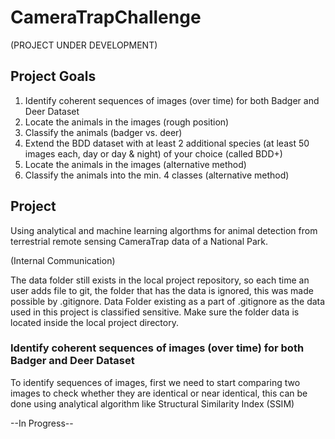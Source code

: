 # CameraTrapChallenge
(PROJECT UNDER DEVELOPMENT)

## Project Goals
1. Identify coherent sequences of images (over time) for both Badger and Deer Dataset
2. Locate the animals in the images (rough position)
3. Classify the animals (badger vs. deer)
4. Extend the BDD dataset with at least 2 additional species (at least 50 images each, day or day & night) of your choice (called BDD+)
5. Locate the animals in the images (alternative method)
6. Classify the animals into the min. 4 classes (alternative method)

## Project 

Using analytical and machine learning algorthms for animal detection from terrestrial remote sensing CameraTrap data of a National Park.

(Internal Communication)

The data folder still exists in the local project repository, so each time an user adds file to git, the folder that has the data is ignored, this was made possible by .gitignore. Data Folder existing as a part of .gitignore as the data used in this project is classified sensitive. Make sure the folder data is located inside the local project directory.

### Identify coherent sequences of images (over time) for both Badger and Deer Dataset
To identify sequences of images, first we need to start comparing two images to check whether they are identical or near identical, this can be done using analytical algorithm like Structural Similarity Index (SSIM)
	
--In Progress--
